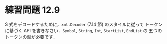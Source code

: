 # 練習問題 12.9

S 式をデコードするために，`xml.Decoder` (7.14 節) のスタイルに従って
トークンに基づく API を書きなさい．`Symbol`, `String`, `Int`, `StartList`, `EndList` の
五つのトークンの型が必要です．
